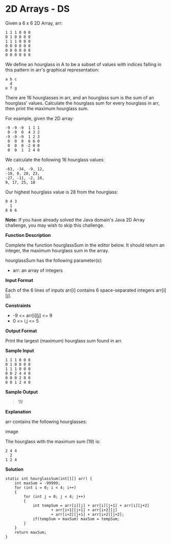 # 2D Arrays - DS

Given a 6 x 6 2D Array, arr:

```
1 1 1 0 0 0
0 1 0 0 0 0
1 1 1 0 0 0
0 0 0 0 0 0
0 0 0 0 0 0
0 0 0 0 0 0
```

We define an hourglass in A to be a subset of values with indices falling in this pattern in arr's graphical representation:

```
a b c
  d
e f g
```

There are 16 hourglasses in arr, and an hourglass sum is the sum of an hourglass' values. Calculate the hourglass sum for every hourglass in arr, then print the maximum hourglass sum.

For example, given the 2D array:

```
-9 -9 -9  1 1 1 
 0 -9  0  4 3 2
-9 -9 -9  1 2 3
 0  0  8  6 6 0
 0  0  0 -2 0 0
 0  0  1  2 4 0
 ```
 
We calculate the following 16 hourglass values:

```
-63, -34, -9, 12, 
-10, 0, 28, 23, 
-27, -11, -2, 10, 
9, 17, 25, 18
```
Our highest hourglass value is 28 from the hourglass:

```
0 4 3
  1
8 6 6
```

**Note:** If you have already solved the Java domain's Java 2D Array challenge, you may wish to skip this challenge.

**Function Description**

Complete the function hourglassSum in the editor below. It should return an integer, the maximum hourglass sum in the array.

hourglassSum has the following parameter(s):

* arr: an array of integers

**Input Format**

Each of the 6 lines of inputs arr[i] contains 6 space-separated integers arr[i][j].

**Constraints**

* -9 <= arr[i][j] <= 9
* 0 <= i,j <= 5

**Output Format**

Print the largest (maximum) hourglass sum found in arr.

**Sample Input**

```
1 1 1 0 0 0
0 1 0 0 0 0
1 1 1 0 0 0
0 0 2 4 4 0
0 0 0 2 0 0
0 0 1 2 4 0
```

**Sample Output**

> 19

**Explanation**

arr contains the following hourglasses:

image

The hourglass with the maximum sum (19) is:

```
2 4 4
  2
1 2 4
```

**Solution**
```
static int hourglassSum(int[][] arr) {
    int maxSum = -99999;
    for (int i = 0; i < 4; i++)
    {
        for (int j = 0; j < 4; j++)
        {
            int tempSum = arr[i][j] + arr[i][j+1] + arr[i][j+2] 
                    + arr[i+1][j+1] + arr[i+2][j] 
                    + arr[i+2][j+1] + arr[i+2][j+2];
            if(tempSum > maxSum) maxSum = tempSum;
        }
    }
    return maxSum;
}
```
